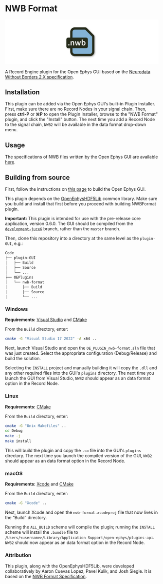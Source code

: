# NWB Format

![header-image](Resources/header-image.png)

A Record Engine plugin for the Open Ephys GUI based on the [Neurodata Without Borders 2.X specification](https://nwb-schema.readthedocs.io/en/latest/format_release_notes.html).

## Installation

This plugin can be added via the Open Ephys GUI's built-in Plugin Installer. First, make sure there are no Record Nodes in your signal chain. Then, press **ctrl-P** or **⌘P** to open the Plugin Installer, browse to the "NWB Format" plugin, and click the "Install" button. The next time you add a Record Node to the signal chain, `NWB2` will be available in the data format drop-down menu.

## Usage

The specifications of NWB files written by the Open Ephys GUI are available [here](https://open-ephys.github.io/gui-docs/User-Manual/Recording-data/NWB-format.html).

## Building from source

First, follow the instructions on [this page](https://open-ephys.github.io/gui-docs/Developer-Guide/Compiling-the-GUI.html) to build the Open Ephys GUI.

This plugin depends on the [OpenEphysHDF5Lib](https://github.com/open-ephys-plugins/OpenEphysHDF5Lib) common library. Make sure you build and install that first before you proceed with building NWBFormat plugin.

**Important:** This plugin is intended for use with the pre-release core application, version 0.6.0. The GUI should be compiled from the [`development-juce6`](https://github.com/open-ephys/plugin-gui/tree/development-juce6) branch, rather than the `master` branch.

Then, clone this repository into a directory at the same level as the `plugin-GUI`, e.g.:
 
```
Code
├── plugin-GUI
│   ├── Build
│   ├── Source
│   └── ...
├── OEPlugins
│   └── nwb-format
│       ├── Build
│       ├── Source
│       └── ...
```

### Windows

**Requirements:** [Visual Studio](https://visualstudio.microsoft.com/) and [CMake](https://cmake.org/install/)

From the `Build` directory, enter:

```bash
cmake -G "Visual Studio 17 2022" -A x64 ..
```

Next, launch Visual Studio and open the `OE_PLUGIN_nwb-format.sln` file that was just created. Select the appropriate configuration (Debug/Release) and build the solution.

Selecting the `INSTALL` project and manually building it will copy the `.dll` and any other required files into the GUI's `plugins` directory. The next time you launch the GUI from Visual Studio, `NWB2` should appear as an data format option in the Record Node.


### Linux

**Requirements:** [CMake](https://cmake.org/install/)

From the `Build` directory, enter:

```bash
cmake -G "Unix Makefiles" ..
cd Debug
make -j
make install
```

This will build the plugin and copy the `.so` file into the GUI's `plugins` directory. The next time you launch the compiled version of the GUI, `NWB2` should appear as an data format option in the Record Node.


### macOS

**Requirements:** [Xcode](https://developer.apple.com/xcode/) and [CMake](https://cmake.org/install/)

From the `Build` directory, enter:

```bash
cmake -G "Xcode" ..
```

Next, launch Xcode and open the `nwb-format.xcodeproj` file that now lives in the “Build” directory.

Running the `ALL_BUILD` scheme will compile the plugin; running the `INSTALL` scheme will install the `.bundle` file to `/Users/<username>/Library/Application Support/open-ephys/plugins-api`. `NWB2` should now appear as an data format option in the Record Node.


### Attribution

This plugin, along with the OpenEphysHDF5Lib, were developed collaboratively by Aaron Cuevas Lopez, Pavel Kulik, and Josh Siegle. It is based on the [NWB Format Specification](https://nwb-schema.readthedocs.io/en/latest/format_release_notes.html).
 
